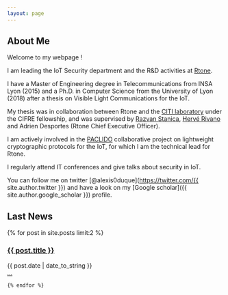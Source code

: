 ```yaml
---
layout: page
---
```

<h2>About Me</h2>

Welcome to my webpage !

I am leading the IoT Security department and the R&D activities at [Rtone](http://www.rtone.fr).

I have a Master of Engineering degree in Telecommunications from INSA Lyon (2015) and a Ph.D. in Computer Science from the University of Lyon (2018) after a thesis on Visible Light Communications for the IoT.

My thesis was in collaboration between Rtone and the [CITI laboratory](http://www.citi-lab.fr) under the CIFRE fellowship, and was supervised by [Razvan Stanica](http://perso.citi.insa-lyon.fr/rstanica/), [Hervé Rivano](http://perso.citi.insa-lyon.fr/hrivano/) and Adrien Desportes (Rtone Chief Executive Officer).

I am actively involved in the [PACLIDO](https://paclido.fr) collaborative project on lightweight cryptographic protocols for the IoT, for which I am the technical lead for Rtone.

I regularly attend IT conferences and give talks about security in IoT.

You can follow me on twitter [@alexis0duque](https://twitter.com/{{ site.author.twitter }}) and have a look on my [Google scholar]({{ site.author.google_scholar }}) profile.


<h2>Last News</h2>
<div class="posts">
  {% for post in site.posts limit:2 %}
      <h3 class="post-title">
        <a href="{{ site.baseurl }}{{ post.url }}">
          {{ post.title }}
        </a>
      </h3>
      <span class="post-date" style="margin-bottom:0px" >{{ post.date | date_to_string }}</span>
      <div class="post-more">
          <a href="{{ site.baseurl }}{{ post.url }}">
            ...
          </a>
      </div>

    {% endfor %}
</div>
